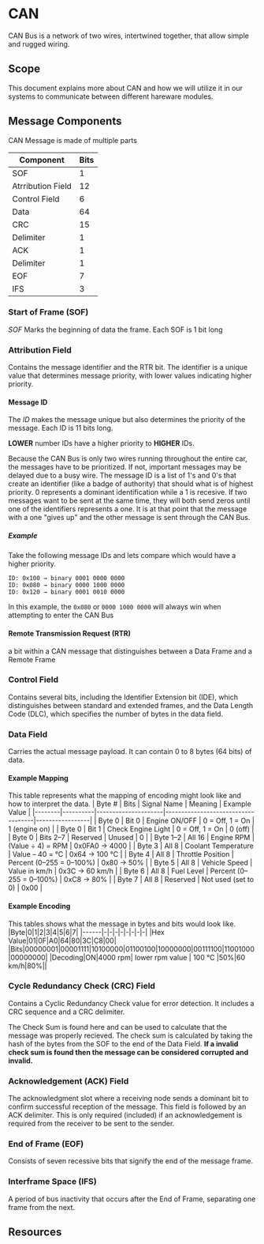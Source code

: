 # CAN
CAN Bus is a network of two wires, intertwined together, that allow simple and rugged wiring. 

## Scope
This document explains more about CAN and how we will utilize it in our systems to communicate between different hareware modules.

## Message Components
CAN Message is made of multiple parts

|Component|Bits|
|-|-|
|SOF|1|
|Atrribution Field|12|
|Control Field|6|
|Data|64|
|CRC|15|
|Delimiter|1|
|ACK|1|
|Delimiter|1|
|EOF|7|
|IFS|3|

### Start of Frame (SOF)
*SOF* Marks the beginning of data the frame. Each SOF is 1 bit long

### Attribution Field
Contains the message identifier and the RTR bit. The identifier is a unique value that determines message priority, with lower values indicating higher priority. 

#### Message ID
The *ID* makes the message unique but also determines the priority of the message. Each ID is 11 bits long.

**LOWER** number IDs have a higher priority to **HIGHER** IDs.  

Because the CAN Bus is only two wires running throughout the entire car, the messages have to be prioritized. If not, important messages may be delayed due to a busy wire. The message ID is a list of 1's and 0's that create an identifier (like a badge of authority) that should what is of highest priority. 0 represents a dominant identification while a 1 is recesive. If two messages want to be sent at the same time, they will both send zeros until one of the identifiers represents a one. It is at that point that the message with a one "gives up" and the other message is sent through the CAN Bus.

##### Example
Take the following message IDs and lets compare which would have a higher priority.
```
ID: 0x100 → binary 0001 0000 0000
ID: 0x080 → binary 0000 1000 0000
ID: 0x120 → binary 0001 0010 0000
```
In this example, the `0x080` or `0000 1000 0000` will always win when attempting to enter the CAN Bus

#### Remote Transmission Request (RTR)
a bit within a CAN message that distinguishes between a Data Frame and a Remote Frame

### Control Field
Contains several bits, including the Identifier Extension bit (IDE), which distinguishes between standard and extended frames, and the Data Length Code (DLC), which specifies the number of bytes in the data field. 

### Data Field
Carries the actual message payload. It can contain 0 to 8 bytes (64 bits) of data. 

#### Example Mapping
This table represents what the mapping of encoding might look like and how to interpret the data.
| Byte # | Bits     | Signal Name         | Meaning                            | Example Value   |
|--------|----------|---------------------|------------------------------------|-----------------|
| Byte 0 | Bit 0    | Engine ON/OFF       | 0 = Off, 1 = On                    | 1 (engine on)   |
| Byte 0 | Bit 1    | Check Engine Light  | 0 = Off, 1 = On                    | 0 (off)         |
| Byte 0 | Bits 2–7 | Reserved            | Unused                             | 0               |
| Byte 1–2 | All 16 | Engine RPM          | (Value ÷ 4) = RPM                  | 0x0FA0 → 4000   |
| Byte 3 | All 8    | Coolant Temperature | Value – 40 = °C                    | 0x64 → 100 °C   |
| Byte 4 | All 8    | Throttle Position   | Percent (0–255 = 0–100%)           | 0x80 → 50%      |
| Byte 5 | All 8    | Vehicle Speed       | Value in km/h                      | 0x3C → 60 km/h  |
| Byte 6 | All 8    | Fuel Level          | Percent (0–255 = 0–100%)           | 0xC8 → 80%      |
| Byte 7 | All 8    | Reserved            | Not used (set to 0)                | 0x00            |

#### Example Encoding
This tables shows what the message in bytes and bits would look like.
|Byte|0|1|2|3|4|5|6|7|
|------|-|-|-|-|-|-|-|-|
|Hex Value|01|0F|A0|64|80|3C|C8|00|
|Bits|00000001|00001111|10100000|01100100|10000000|00111100|11001000|00000000|
|Decoding|ON|4000 rpm| lower rpm value | 100 °C |50%|60 km/h|80%||

### Cycle Redundancy Check (CRC) Field
Contains a Cyclic Redundancy Check value for error detection. It includes a CRC sequence and a CRC delimiter. 

The Check Sum is found here and can be used to calculate that the message was properly recieved. The check sum is calculated by taking the hash of the bytes from the SOF to the end of the Data Field. **If a invalid check sum is found then the message can be considered corrupted and invalid.**

### Acknowledgement (ACK) Field
The acknowledgment slot where a receiving node sends a dominant bit to confirm successful reception of the message. This field is followed by an ACK delimiter. This is only required (included) if an acknowledgement is required from the receiver to be sent to the sender.

### End of Frame (EOF)
Consists of seven recessive bits that signify the end of the message frame. 

### Interframe Space (IFS)
A period of bus inactivity that occurs after the End of Frame, separating one frame from the next. 

## Resources
<!-- Links to additional or external resources -->